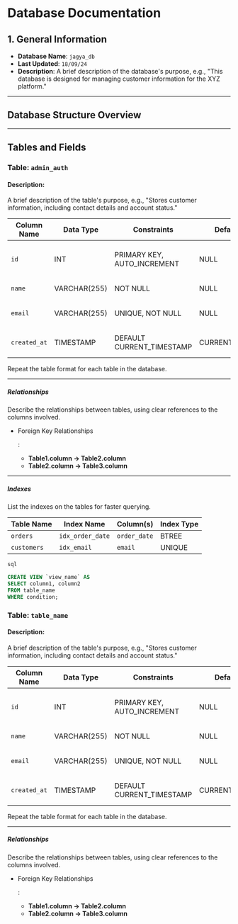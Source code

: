 # **Database Documentation**

## **1. General Information**

- **Database Name**: `jagya_db`
- **Last Updated**: `18/09/24`
- **Description**: A brief description of the database's purpose, e.g., "This database is designed for managing customer information for the XYZ platform."

------

## **Database Structure Overview**

------

## **Tables and Fields**

### **Table: `admin_auth`**

#### **Description**:

A brief description of the table's purpose, e.g., "Stores customer information, including contact details and account status."

| **Column Name** | **Data Type** | **Constraints**             | **Default Value** | **Description**                   |
| --------------- | ------------- | --------------------------- | ----------------- | --------------------------------- |
| `id`            | INT           | PRIMARY KEY, AUTO_INCREMENT | NULL              | Unique identifier for each record |
| `name`          | VARCHAR(255)  | NOT NULL                    | NULL              | Customer's full name              |
| `email`         | VARCHAR(255)  | UNIQUE, NOT NULL            | NULL              | Customer's email address          |
| `created_at`    | TIMESTAMP     | DEFAULT CURRENT_TIMESTAMP   | CURRENT_TIMESTAMP | Record creation timestamp         |

Repeat the table format for each table in the database.

------

##### **Relationships**

Describe the relationships between tables, using clear references to the columns involved.

- Foreign Key Relationships

  :

  - **Table1.column -> Table2.column**
  - **Table2.column -> Table3.column**

------

##### Indexes

List the indexes on the tables for faster querying.

| **Table Name** | **Index Name**   | **Column(s)** | **Index Type** |
| -------------- | ---------------- | ------------- | -------------- |
| `orders`       | `idx_order_date` | `order_date`  | BTREE          |
| `customers`    | `idx_email`      | `email`       | UNIQUE         |

```sql
sql

CREATE VIEW `view_name` AS
SELECT column1, column2
FROM table_name
WHERE condition;

```

### **Table: `table_name`**

#### **Description**:

A brief description of the table's purpose, e.g., "Stores customer information, including contact details and account status."

| **Column Name** | **Data Type** | **Constraints**             | **Default Value** | **Description**                   |
| --------------- | ------------- | --------------------------- | ----------------- | --------------------------------- |
| `id`            | INT           | PRIMARY KEY, AUTO_INCREMENT | NULL              | Unique identifier for each record |
| `name`          | VARCHAR(255)  | NOT NULL                    | NULL              | Customer's full name              |
| `email`         | VARCHAR(255)  | UNIQUE, NOT NULL            | NULL              | Customer's email address          |
| `created_at`    | TIMESTAMP     | DEFAULT CURRENT_TIMESTAMP   | CURRENT_TIMESTAMP | Record creation timestamp         |

Repeat the table format for each table in the database.

------

##### Relationships

Describe the relationships between tables, using clear references to the columns involved.

- Foreign Key Relationships

  :

  - **Table1.column -> Table2.column**
  - **Table2.column -> Table3.column**